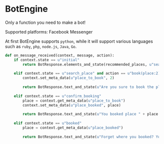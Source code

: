 # BotEngine
Only a function you need to make a bot!

Supported platforms: Facebook Messenger

At first BotEngine supports `python`, while it will support various languages such as `ruby`, `php`, `node.js`, `Java`, `Go`.

```python
def on_message_received(context, message, action):
    if context.state == u"initial"
        return BotResponse.elements_and_state(recommended_places, u"search_place")
        
    elif context.state == u"search_place" and action == u"book(place:2)"
        context.set_meta_data(u"place_to_book", 2)
        
        return BotResponse.text_and_state(u"Are you sure to book the place 2?", u"confirm_booking")
        
    elif context.state == u"confirm_booking"
        place = context.get_meta_data(u"place_to_book")
        context.set_meta_data(u"place_booked", place)
        
        return BotResponse.text_and_state(u"You booked place " + place + u".", u"booked")
        
    elif context.state == u"booked"
        place = context.get_meta_data(u"place_booked")
    
        return BotResponse.text_and_state(u"Forget where you booked? You booked place " + place u"!")
```
